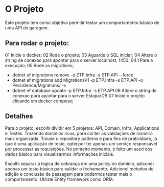 # O Projeto
Este projeto tem como objetivo permitir testar um comportamento básico de uma API de garagem. 

## Para rodar o projeto:
01 Inicie o docker;
02 Rode o projeto;
03 Aguarde o SQL iniciar;
04 Altere o string de conexao para apontar para o server localhost, 1450;
04.1 Pare a execução;
05 Rode as migrations;
- dotnet ef migrations remove -p ETP.Infra -s ETP.API --force
- dotnet ef migrations add MigrationsV1 -p ETP.Infra -s ETP.API -o Persistence/Migrations/ -v
- dotnet ef database update -p ETP.Infra -s ETP.API
06 Altere o string de conexao para apontar para o server EstaparDB
07 Inicie o projeto clicando em docker compose;

## Detalhes
Para o projeto, escolhi dividir em 5 projetos: API, Domain, Infra, Applications e Testes. Trazendo dominios ricos, para conter as validações de maneira mais organizada. Trouxe o repository patterns e para fins de praticidade, já que é uma aplicação de teste, optei por ter apenas um serviço responsável por processar as requisições. No primeiro momento, é feito um seed dos dados básico para visualizarmos informações iniciais.

Escolhi separar a logica de cobrança em uma policy no domínio, adiconei apenas um teste básico para validar o fechamento; Adicionei métodos de adição e conclusão de passagem para podermos testar mais o comportamento. Utilizei Entity framework como ORM.
